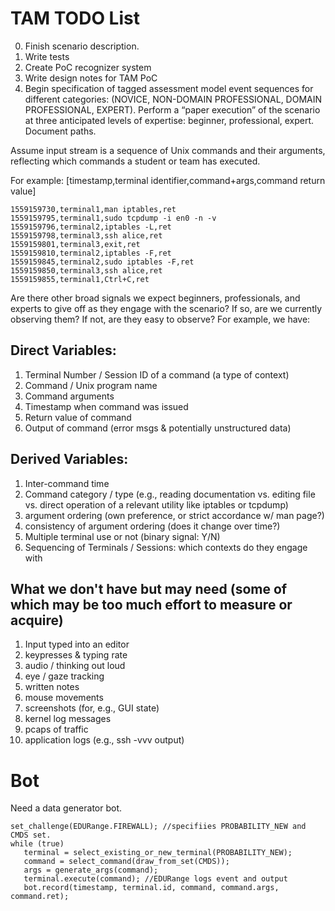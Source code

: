 # TAM TODO List

0. Finish scenario description.
1. Write tests
2. Create PoC recognizer system
3. Write design notes for TAM PoC
4. Begin specification of tagged assessment model event sequences for different categories: 
(NOVICE, NON-DOMAIN PROFESSIONAL, DOMAIN PROFESSIONAL, EXPERT). Perform a “paper execution” of the scenario at three anticipated levels of expertise: beginner, professional, expert. Document paths.

Assume input stream is a sequence of Unix 
commands and their arguments, reflecting which 
commands a student or team has executed.

For example:
[timestamp,terminal identifier,command+args,command return value]

```
1559159730,terminal1,man iptables,ret
1559159795,terminal1,sudo tcpdump -i en0 -n -v
1559159796,terminal2,iptables -L,ret
1559159798,terminal3,ssh alice,ret
1559159801,terminal3,exit,ret
1559159810,terminal2,iptables -F,ret
1559159845,terminal2,sudo iptables -F,ret
1559159850,terminal3,ssh alice,ret
1559159855,terminal1,Ctrl+C,ret
```

Are there other broad signals we expect beginners, professionals, and experts to give off as they engage with the scenario? If so, are we currently observing them? If not, are they easy to observe? For example, we have:

## Direct Variables:

1. Terminal Number / Session ID of a command (a type of context)
2. Command / Unix program name
3. Command arguments
4. Timestamp when command was issued
5. Return value of command
6. Output of command (error msgs & potentially unstructured data)

## Derived Variables:

1. Inter-command time
2. Command category / type (e.g., reading documentation vs. editing file vs. direct operation of a relevant utility like iptables or tcpdump)
3. argument ordering (own preference, or strict accordance w/ man page?)
4. consistency of argument ordering (does it change over time?)
5. Multiple terminal use or not (binary signal: Y/N)
6. Sequencing of Terminals / Sessions: which contexts do they engage with

## What we don't have but may need (some of which may be too much effort to measure or acquire)

1. Input typed into an editor
2. keypresses & typing rate
3. audio / thinking out loud
4. eye / gaze tracking
5. written notes
6. mouse movements
7. screenshots (for, e.g., GUI state)
8. kernel log messages
9. pcaps of traffic
10. application logs (e.g., ssh -vvv output)


# Bot

Need a data generator bot.

```
set_challenge(EDURange.FIREWALL); //specifiies PROBABILITY_NEW and CMDS set.
while (true)
   terminal = select_existing_or_new_terminal(PROBABILITY_NEW);
   command = select_command(draw_from_set(CMDS));
   args = generate_args(command);
   terminal.execute(command); //EDURange logs event and output
   bot.record(timestamp, terminal.id, command, command.args, command.ret);
```
